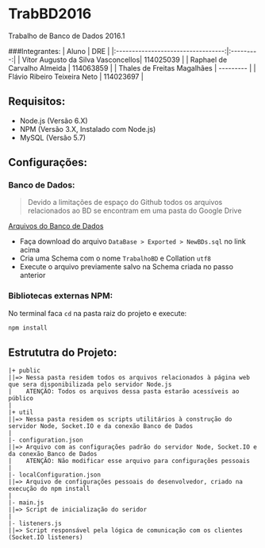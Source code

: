 [Google Dive BD Folder]: https://drive.google.com/folderview?id=0BygRea4d-xCdeF9zTkFxVXMza2s&usp=sharing

# TrabBD2016
Trabalho de Banco de Dados 2016.1

###Integrantes:
| Aluno                              | DRE       |
|:----------------------------------:|:---------:|
| Vítor Augusto da Silva Vasconcellos| 114025039 |
| Raphael de Carvalho Almeida        | 114063859 |
| Thales de Freitas Magalhães        | --------- |
| Flávio Ribeiro Teixeira Neto       | 114023697 |

## Requisitos:
+ Node.js (Versão 6.X)
+ NPM (Versão 3.X, Instalado com Node.js)
+ MySQL (Versão 5.7)

## Configurações:
### Banco de Dados:
> Devido a limitações de espaço do Github todos os arquivos relacionados ao BD se encontram em uma pasta do Google Drive

[Arquivos do Banco de Dados][Google Dive BD Folder]
+ Faça download do arquivo `DataBase > Exported > NewBDs.sql` no link acima
+ Cria uma Schema com o nome `TrabalhoBD` e Collation `utf8`
+ Execute o arquivo previamente salvo na Schema criada no passo anterior 

### Bibliotecas externas NPM:
No terminal faca `cd` na pasta raiz do projeto e execute:
```bash
npm install
```

## Estrututra do Projeto:
```
|+ public
||=> Nessa pasta residem todos os arquivos relacionados à página web que sera disponibilizada pelo servidor Node.js
|    ATENÇÃO: Todos os arquivos dessa pasta estarão acessíveis ao público
|  
|+ util
||=> Nessa pasta residem os scripts utilitários à construção do servidor Node, Socket.IO e da conexão Banco de Dados
|  
|- configuration.json
||=> Arquivo com as configurações padrão do servidor Node, Socket.IO e da conexão Banco de Dados
|    ATENÇÃO: Não modificar esse arquivo para configurações pessoais
|  
|- localConfiguration.json
||=> Arquivo de configurações pessoais do desenvolvedor, criado na execução do npm install
|  
|- main.js
||=> Script de inicialização do seridor
|  
|- listeners.js
||=> Script responsável pela lógica de comunicação com os clientes (Socket.IO listeners)
```
